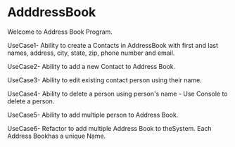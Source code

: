 # AdddressBook
Welcome to Address Book Program.

UseCase1-
Ability to create a Contacts in AddressBook with first and last names, address, city, state, zip, phone number and email.


UseCase2-
Ability to add a new Contact to Address Book.


UseCase3-
Ability to edit existing contact person using their name.

UseCase4-
Ability to delete a person using person's name - Use Console to delete a person.

UseCase5-
Ability to add multiple person to Address Book.

UseCase6-
Refactor to add multiple Address Book to theSystem. Each Address Bookhas a unique Name.
